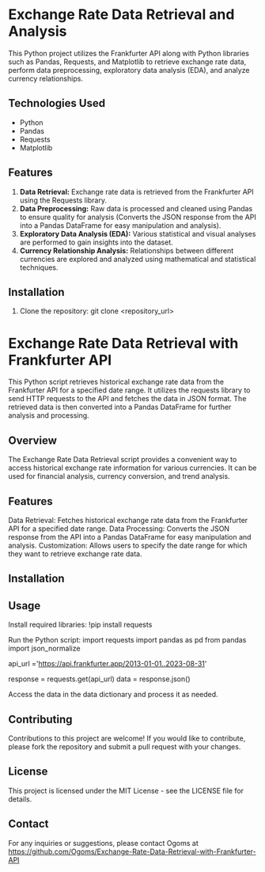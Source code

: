 # Exchange Rate Data Retrieval and Analysis

This Python project utilizes the Frankfurter API along with Python libraries such as Pandas, Requests, and Matplotlib to retrieve exchange rate data, perform data preprocessing, exploratory data analysis (EDA), and analyze currency relationships.

## Technologies Used

- Python
- Pandas
- Requests
- Matplotlib

## Features

1. **Data Retrieval:** Exchange rate data is retrieved from the Frankfurter API using the Requests library.
2. **Data Preprocessing:** Raw data is processed and cleaned using Pandas to ensure quality for analysis (Converts the JSON response from the API into a Pandas DataFrame for easy manipulation and analysis).
3. **Exploratory Data Analysis (EDA):** Various statistical and visual analyses are performed to gain insights into the dataset.
4. **Currency Relationship Analysis:** Relationships between different currencies are explored and analyzed using mathematical and statistical techniques.

## Installation

1. Clone the repository:
git clone <repository_url>






# **Exchange Rate Data Retrieval with Frankfurter API**
This Python script retrieves historical exchange rate data from the Frankfurter API for a specified date range. It utilizes the requests library to send HTTP requests to the API and fetches the data in JSON format. The retrieved data is then converted into a Pandas DataFrame for further analysis and processing.

## **Overview**
The Exchange Rate Data Retrieval script provides a convenient way to access historical exchange rate information for various currencies. It can be used for financial analysis, currency conversion, and trend analysis.

## **Features**
Data Retrieval: Fetches historical exchange rate data from the Frankfurter API for a specified date range.
Data Processing: Converts the JSON response from the API into a Pandas DataFrame for easy manipulation and analysis.
Customization: Allows users to specify the date range for which they want to retrieve exchange rate data.
## **Installation**

## **Usage**
Install required libraries:
!pip install requests

Run the Python script:
import requests
import pandas as pd
from pandas import json_normalize

api_url ='https://api.frankfurter.app/2013-01-01..2023-08-31'

response = requests.get(api_url)
data = response.json()

Access the data in the data dictionary and process it as needed.
## **Contributing**
Contributions to this project are welcome! If you would like to contribute, please fork the repository and submit a pull request with your changes.
## **License**
This project is licensed under the MIT License - see the LICENSE file for details.
## **Contact**
For any inquiries or suggestions, please contact Ogoms at https://github.com/Ogoms/Exchange-Rate-Data-Retrieval-with-Frankfurter-API
